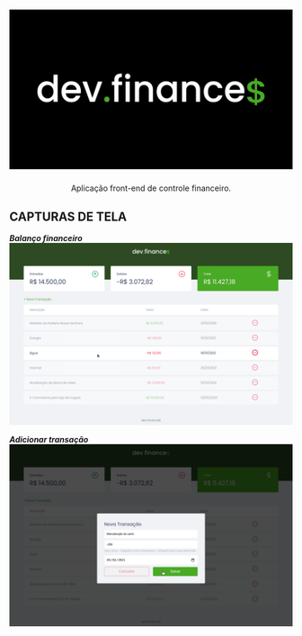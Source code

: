 <h1 align="center">
  <img src="assets/background-logo.png"></img>
</h1>

<p align="center">
  Aplicação front-end de controle financeiro.
</p>

## CAPTURAS DE TELA
***Balanço financeiro***
![](assets/home-screen.png)

***Adicionar transação***
![](assets/new-transaction.png)